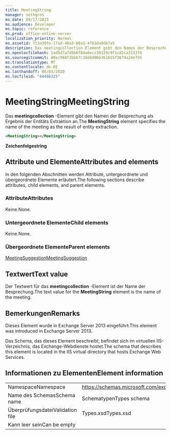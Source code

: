 ```yaml
---
title: MeetingString
manager: sethgros
ms.date: 09/17/2015
ms.audience: Developer
ms.topic: reference
ms.prod: office-online-server
localization_priority: Normal
ms.assetid: 713a30fe-17ad-48a3-88a2-4f83da9db7a5
description: Das meetingcollection-Element gibt den Namen der Besprechung als Ergebnis der Entitäts Extraktion an.
ms.openlocfilehash: 1ad5d7a7d9b6f84a0ecc30129c9f1cd2ca3153f8
ms.sourcegitcommit: 88ec988f2bb67c1866d06b361615f3674a24e795
ms.translationtype: MT
ms.contentlocale: de-DE
ms.lasthandoff: 06/03/2020
ms.locfileid: "44466325"
---
```

# <a name="meetingstring"></a><span data-ttu-id="f441b-103">MeetingString</span><span class="sxs-lookup"><span data-stu-id="f441b-103">MeetingString</span></span>

<span data-ttu-id="f441b-104">Das **meetingcollection** -Element gibt den Namen der Besprechung als Ergebnis der Entitäts Extraktion an.</span><span class="sxs-lookup"><span data-stu-id="f441b-104">The **MeetingString** element specifies the name of the meeting as the result of entity extraction.</span></span> 
  
```XML
<MeetingString></MeetingString>
```

 <span data-ttu-id="f441b-105">**Zeichenfolge**</span><span class="sxs-lookup"><span data-stu-id="f441b-105">**string**</span></span>
## <a name="attributes-and-elements"></a><span data-ttu-id="f441b-106">Attribute und Elemente</span><span class="sxs-lookup"><span data-stu-id="f441b-106">Attributes and elements</span></span>

<span data-ttu-id="f441b-107">In den folgenden Abschnitten werden Attribute, untergeordnete und übergeordnete Elemente erläutert.</span><span class="sxs-lookup"><span data-stu-id="f441b-107">The following sections describe attributes, child elements, and parent elements.</span></span>
  
### <a name="attributes"></a><span data-ttu-id="f441b-108">Attribute</span><span class="sxs-lookup"><span data-stu-id="f441b-108">Attributes</span></span>

<span data-ttu-id="f441b-109">Keine.</span><span class="sxs-lookup"><span data-stu-id="f441b-109">None.</span></span>
  
### <a name="child-elements"></a><span data-ttu-id="f441b-110">Untergeordnete Elemente</span><span class="sxs-lookup"><span data-stu-id="f441b-110">Child elements</span></span>

<span data-ttu-id="f441b-111">Keine.</span><span class="sxs-lookup"><span data-stu-id="f441b-111">None.</span></span>
  
### <a name="parent-elements"></a><span data-ttu-id="f441b-112">Übergeordnete Elemente</span><span class="sxs-lookup"><span data-stu-id="f441b-112">Parent elements</span></span>

[<span data-ttu-id="f441b-113">MeetingSuggestion</span><span class="sxs-lookup"><span data-stu-id="f441b-113">MeetingSuggestion</span></span>](meetingsuggestion.md)
  
## <a name="text-value"></a><span data-ttu-id="f441b-114">Textwert</span><span class="sxs-lookup"><span data-stu-id="f441b-114">Text value</span></span>

<span data-ttu-id="f441b-115">Der Textwert für das **meetingcollection** -Element ist der Name der Besprechung.</span><span class="sxs-lookup"><span data-stu-id="f441b-115">The text value for the **MeetingString** element is the name of the meeting.</span></span> 
  
## <a name="remarks"></a><span data-ttu-id="f441b-116">Bemerkungen</span><span class="sxs-lookup"><span data-stu-id="f441b-116">Remarks</span></span>

<span data-ttu-id="f441b-117">Dieses Element wurde in Exchange Server 2013 eingeführt.</span><span class="sxs-lookup"><span data-stu-id="f441b-117">This element was introduced in Exchange Server 2013.</span></span>
  
<span data-ttu-id="f441b-118">Das Schema, das dieses Element beschreibt, befindet sich im virtuellen IIS-Verzeichnis, das Exchange-Webdienste hostet.</span><span class="sxs-lookup"><span data-stu-id="f441b-118">The schema that describes this element is located in the IIS virtual directory that hosts Exchange Web Services.</span></span>
  
## <a name="element-information"></a><span data-ttu-id="f441b-119">Informationen zu Elementen</span><span class="sxs-lookup"><span data-stu-id="f441b-119">Element information</span></span>

|||
|:-----|:-----|
|<span data-ttu-id="f441b-120">Namespace</span><span class="sxs-lookup"><span data-stu-id="f441b-120">Namespace</span></span>  <br/> |https://schemas.microsoft.com/exchange/services/2006/types  <br/> |
|<span data-ttu-id="f441b-121">Name des Schemas</span><span class="sxs-lookup"><span data-stu-id="f441b-121">Schema name</span></span>  <br/> |<span data-ttu-id="f441b-122">Schematypen</span><span class="sxs-lookup"><span data-stu-id="f441b-122">Types schema</span></span>  <br/> |
|<span data-ttu-id="f441b-123">Überprüfungsdatei</span><span class="sxs-lookup"><span data-stu-id="f441b-123">Validation file</span></span>  <br/> |<span data-ttu-id="f441b-124">Types.xsd</span><span class="sxs-lookup"><span data-stu-id="f441b-124">Types.xsd</span></span>  <br/> |
|<span data-ttu-id="f441b-125">Kann leer sein</span><span class="sxs-lookup"><span data-stu-id="f441b-125">Can be empty</span></span>  <br/> ||
   

